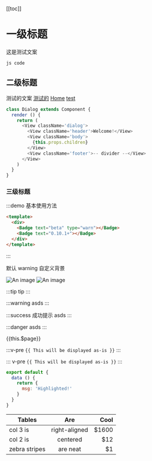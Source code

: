 [[toc]]

# 一级标题
这是测试文案

`js code`

## 二级标题
测试的文案
<a href="/test/">测试的<icon name="sealui-icon-layers"></icon></a>
[Home](/) 
[test](/test/)

```js
class Dialog extends Component {
  render () {
    return (
      <View className='dialog'>
        <View className='header'>Welcome!</View>
        <View className='body'>
          {this.props.children}
        </View>
        <View className='footer'>-- divider --</View>
      </View>
    )
  }
}
```
### 三级标题
:::demo 基本使用方法
```html
<template>
  <div>
    <Badge text="beta" type="warn"></Badge>
    <Badge text="0.10.1+"></Badge>
  </div>
</template>
```
:::

<badge>默认</badge>
<badge type="warning">warning</badge>
<badge type="warning" styles="background:#dc0000">自定义背景</badge>

<badge type="success">![An image](@imgs/1.png)</badge>
<badge type="danger">![An image](@imgs/1.png)</badge>

:::tip
tip
:::

:::warning
asds
:::

:::success 成功提示
asds
:::

:::danger
asds
:::

{{this.$page}}

:::v-pre
`{{ This will be displayed as-is }}`
:::

::: v-pre
`{{ This will be displayed as-is }}`
:::

``` js {4}
export default {
  data () {
    return {
      msg: 'Highlighted!'
    }
  }
}
```

| Tables        | Are           | Cool  |
| ------------- |:-------------:| -----:|
| col 3 is      | right-aligned | $1600 |
| col 2 is      | centered      |   $12 |
| zebra stripes | are neat      |    $1 |
